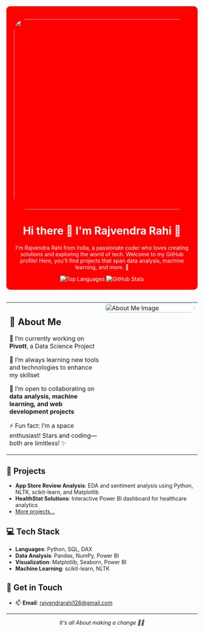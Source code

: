 
<div align="center" style="background-color:red; padding: 20px; border-radius: 10px; color: #ffffff;">
  
  
  <p align="center">
    <img src="https://media.tenor.com/QZIOWXld-s0AAAAM/pretty-sky.gif" style="border-radius: 2rem;" height="500" width="1000"/>
  </p>
  <h1>Hi there 👋 I'm Rajvendra Rahi 🚀</h1>

  <p>I'm Rajvendra Rahi from India, a passionate coder who loves creating solutions and exploring the world of tech. Welcome to my GitHub profile! Here, you'll find projects that span data analysis, machine learning, and more. 🌌</p>
  
  <img src="https://github-readme-stats.vercel.app/api/top-langs/?username=rodyrahi&layout=compact&theme=radical" alt="Top Languages" />
  <img src="https://github-readme-stats.vercel.app/api?username=rodyrahi&show_icons=true&theme=radical" alt="GitHub Stats" />

</div>


<br>


<table>
  <tr  >
    <!-- About Me Section on the Left -->
    <td style="vertical-align: top; width: 50%;">
      <h2>🚀 About Me</h2>
      <p> 🔭 I’m currently working on <strong>Pivott</strong>, a Data Science Project</p>
      <p> 🌱 I’m always learning new tools and technologies to enhance my skillset</p>
      <p> 👯 I’m open to collaborating on <strong>data analysis, machine learning, and web development projects</strong></p>
      <p> ⚡ Fun fact: I’m a space enthusiast! Stars and coding—both are limitless! ✨</p>
    </td>
    <!-- Image on the Right -->
    <td style="vertical-align: top; width: 50%;">
      <img src="https://github.com/user-attachments/assets/aee3c7dc-1905-48c7-bcc8-47bbfe15bc2b" alt="About Me Image" style="border-radius: 10px; width: 100%; max-width: 300px;" />
    </td>
  </tr>
</table>




## 🌌 Projects
- **App Store Review Analysis**: EDA and sentiment analysis using Python, NLTK, scikit-learn, and Matplotlib
- **HealthStat Solutions**: Interactive Power BI dashboard for healthcare analytics
- [More projects...](https://github.com/rodyrahi?tab=repositories)

## 💻 Tech Stack
- **Languages**: Python, SQL, DAX
- **Data Analysis**: Pandas, NumPy, Power BI
- **Visualization**: Matplotlib, Seaborn, Power BI
- **Machine Learning**: scikit-learn, NLTK

## 🌠 Get in Touch
- 📫 **Email**: [rajvendrarahi126@gmail.com](mailto:rajvendrarahi126@gmail.com)

---

<div align="center">
  <em>It's all About making a change 🌌✨</em>
</div>


